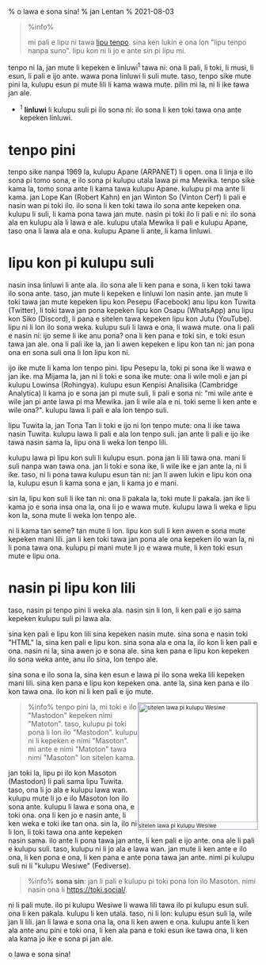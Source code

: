 % o lawa e sona sina!
% jan Lentan
% 2021-08-03

> %info%
>
> mi pali e lipu ni tawa [lipu tenpo](https://liputenpo.org). sina ken lukin e
> ona lon "lipu tenpo nanpa suno". lipu kon ni li jo e ante sin pi lipu mi.
>

tenpo ni la, jan mute li kepeken e linluwi<sup>1</sup> tawa ni: ona li pali, li
toki, li musi, li esun, li pali e ijo ante. wawa pona linluwi li suli mute.
taso, tenpo sike mute pini la, kulupu esun pi mute lili li kama wawa mute. pilin
mi la, ni li ike tawa jan ale.

* <sup>1</sup> **linluwi** li kulupu suli pi ilo sona ni: ilo sona li ken toki
  tawa ona ante kepeken linluwi.

# tenpo pini

tenpo sike nanpa 1969 la, kulupu Apane (ARPANET) li open. ona li linja e ilo
sona pi tomo sona, e ilo sona pi kulupu utala lawa pi ma Mewika. tenpo sike kama
la, tomo sona ante li kama tawa kulupu Apane. kulupu pi ma ante li kama. jan
Lope Kan (Robert Kahn) en jan Winton So (Vinton Cerf) li pali e nasin wan pi
toki ilo. ilo sona li ken toki tawa ilo sona ante kepeken ona. kulupu li suli,
li kama pona tawa jan mute. nasin pi toki ilo li pali e ni: ilo sona ala en
kulupu ala li lawa e ale. kulupu utala Mewika li pali e kulupu Apane, taso ona
li lawa ala e ona. kulupu Apane li ante, li kama linluwi.

# lipu kon pi kulupu suli

nasin insa linluwi li ante ala. ilo sona ale li ken pana e sona, li ken toki
tawa ilo sona ante. taso, jan mute li kepeken e linluwi lon nasin ante. jan mute
li toki tawa jan mute kepeken lipu kon Pesepu (Facebook) anu lipu kon Tuwita
(Twitter), li toki tawa jan pona kepeken lipu kon Osapu (WhatsApp) anu lipu kon
Siko (Discord), li pana e sitelen tawa kepeken lipu kon Jutu (YouTube). lipu ni
li lon ilo sona weka. kulupu suli li lawa e ona, li wawa mute. ona li pali e
nasin ni: ijo seme li ike anu pona? ona li ken pana e toki sin, e toki esun tawa
jan ale. ona li pali ike la, jan li awen kepeken e lipu kon tan ni: jan pona ona
en sona suli ona li lon lipu kon ni.

ijo ike mute li kama lon tenpo pini. lipu Pesepu la, toki pi sona ike li wawa e
jan ike. ma Mijama la, jan ni li toki e sona ike mute: ona li wile moli e jan pi
kulupu Lowinsa (Rohingya). kulupu esun Kenpisi Analisika (Cambridge Analytica)
li kama jo e sona jan pi mute suli, li pali e sona ni: "mi wile ante e wile jan
pi ante lawa pi ma Mewika. jan li wile ala e ni. toki seme li ken ante e wile
ona?". kulupu lawa li pali e ala lon tenpo suli.

lipu Tuwita la, jan Tona Tan li toki e ijo ni lon tenpo mute: ona li ike tawa
nasin Tuwita. kulupu lawa li pali e ala lon tenpo suli. jan ante li pali e ijo
ike tawa nasin sama la, lipu ona li weka lon tenpo lili.

kulupu lawa pi lipu kon suli li kulupu esun. pona jan li lili tawa ona. mani li
suli nanpa wan tawa ona. jan li toki e sona ike, li wile ike e jan ante la, ni
li ike. taso, ni li pona tawa kulupu esun tan ni: jan li awen lukin e lipu kon
ona la, kulupu esun li kama sona e jan, li kama jo e mani.

sin la, lipu kon suli li ike tan ni: ona li pakala la, toki mute li pakala. jan
ike li kama jo e sona insa ona la, ona li jo e wawa mute. kulupu lawa li weka e
lipu kon la, sona mute li weka lon tenpo ale.

ni li kama tan seme? tan mute li lon. lipu kon suli li ken awen e sona mute
kepeken mani lili. jan li ken toki tawa jan pona ale ona kepeken ilo wan la, ni
li pona tawa ona. kulupu pi mani mute li jo e wawa mute, li ken toki esun mute e
lipu ona.

# nasin pi lipu kon lili

taso, nasin pi tenpo pini li weka ala. nasin sin li lon, li ken pali e ijo sama
kepeken kulupu suli pi lawa ala.

sina ken pali e lipu kon lili sina kepeken nasin mute. sina sona e nasin toki
"HTML" la, sina ken pali e lipu kon. sina sona ala e ona la, ilo kon li ken pali
e ona. nasin ni la, sina awen jo e sona ale. sina ken pana e lipu kon kepeken
ilo sona weka ante, anu ilo sina, lon tenpo ale.

sina sona e ilo sona la, sina ken esun e lawa pi ilo sona weka lili kepeken mani
lili. sina ken pana e lipu kon kepeken ona. ante la, sina ken pana e ilo kon
tawa ona. ilo kon ni li ken pali e ijo mute.

<div style="float: right; border: 1px solid #9A93B7; font-size: 0.8em;"><img
src="/images/240px-Fediverse_logo_proposal.svg.png" width="240px" height="240px"
alt="sitelen lawa pi kulupu Wesiwe"><div>sitelen lawa pi kulupu Wesiwe</div></div>

> %info%
> tenpo pini la, mi toki e ilo "Mastodon" kepeken nimi "Matoton". taso, kulupu
> pi toki pona li lon ilo "Mastodon". kulupu ni li kepeken e nimi "Masoton". mi
> ante e nimi "Matoton" tawa nimi "Masoton" lon sitelen kama.

jan toki la, lipu pi ilo kon Masoton (Mastodon) li pali sama lipu Tuwita. taso,
ona li jo ala e kulupu lawa wan. kulupu mute li jo e ilo Masoton lon ilo sona
ante. kulupu li lawa e sona ona, e toki ona. ona li ken jo e nasin ante, li ken
weka e toki ike tan ona. sin la, ilo ni li lon, li toki tawa ona ante kepeken
nasin sama. ilo ante li pona tawa jan ante, li ken pali e ijo ante. ona ale li
pali e kulupu suli. taso, kulupu ni li jo ala e lawa wan. jan mute li ken ante e
ilo ona, li ken pona e ona, li ken pana e ante pona tawa jan ante. nimi pi
kulupu suli ni li "kulupu Wesiwe" (Fediverse).

> %info%
> **sona sin**: jan li pali e kulupu pi toki pona lon ilo Masoton. nimi nasin
> ona li <https://toki.social/>. 

ni li pali mute. ilo pi kulupu Wesiwe li wawa lili tawa ilo pi kulupu esun suli.
ona li ken pakala. kulupu li ken utala. taso, ni li lon: kulupu esun suli la,
wile jan li lili. jan li lawa e sona ona la, ona li ken awen e ona. kulupu ante
li ken ala ante anu pini e toki ona, li ken ala pana e toki esun ike tawa ona,
li ken ala kama jo ike e sona pi jan ale.

o lawa e sona sina!

